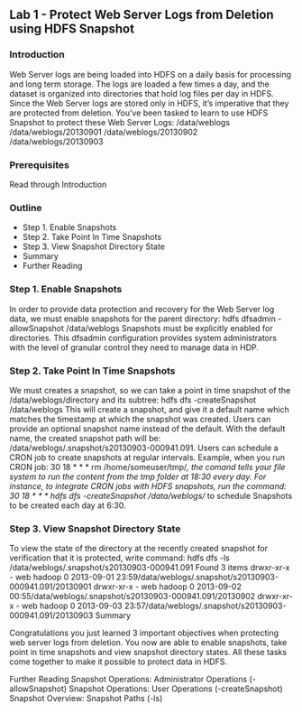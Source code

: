 ## Lab 1 - Protect Web Server Logs from Deletion using HDFS Snapshot

### Introduction

Web Server logs are being loaded into HDFS on a daily basis for processing and long term storage. The logs are loaded a few times a day, and the dataset is organized into directories that hold log files per day in HDFS. Since the Web Server logs are stored only in HDFS, it’s imperative that they are protected from deletion. You’ve been tasked to learn to use HDFS Snapshot to protect these Web Server Logs:
/data/weblogs
/data/weblogs/20130901
/data/weblogs/20130902
/data/weblogs/20130903

### Prerequisites
Read through Introduction

### Outline
- Step 1. Enable Snapshots
- Step 2. Take Point In Time Snapshots
- Step 3. View Snapshot Directory State
- Summary
- Further Reading

### Step 1. Enable Snapshots
In order to provide data protection and recovery for the Web Server log data, we must enable snapshots for the parent directory:
hdfs dfsadmin -allowSnapshot /data/weblogs
Snapshots must be explicitly enabled for directories. This dfsadmin configuration provides system administrators with the level of granular control they need to manage data in HDP.

### Step 2. Take Point In Time Snapshots

We must creates a snapshot, so we can take a point in time snapshot of the /data/weblogs/directory and its subtree:
hdfs dfs -createSnapshot /data/weblogs
This will create a snapshot, and give it a default name which matches the timestamp at which the snapshot was created. Users can provide an optional snapshot name instead of the default. With the default name, the created snapshot path will be: /data/weblogs/.snapshot/s20130903-000941.091. Users can schedule a CRON job to create snapshots at regular intervals. Example, when you run CRON job: 30 18 * * * rm /home/someuser/tmp/*, the comand tells your file system to run the content from the tmp folder at 18:30 every day. For instance, to integrate CRON jobs with HDFS snapshots, run the command: 30 18 * * * hdfs dfs -createSnapshot /data/weblogs/* to schedule Snapshots to be created each day at 6:30.

### Step 3. View Snapshot Directory State

To view the state of the directory at the recently created snapshot for verification that it is protected, write command:
hdfs dfs -ls /data/weblogs/.snapshot/s20130903-000941.091
Found 3 items
drwxr-xr-x   - web hadoop  	     0 2013-09-01 23:59/data/weblogs/.snapshot/s20130903-000941.091/20130901
drwxr-xr-x   - web hadoop  	     0 2013-09-02 00:55/data/weblogs/.snapshot/s20130903-000941.091/20130902
drwxr-xr-x   - web hadoop  	     0 2013-09-03 23:57/data/weblogs/.snapshot/s20130903-000941.091/20130903
Summary

Congratulations you just learned 3 important objectives when protecting web server logs from deletion. You now are able to enable snapshots, take point in time snapshots and view snapshot directory states. All these tasks come together to make it possible to protect data in HDFS.

Further Reading
Snapshot Operations: Administrator Operations (-allowSnapshot)
Snapshot Operations: User Operations (-createSnapshot)
Snapshot Overview: Snapshot Paths (-ls)
